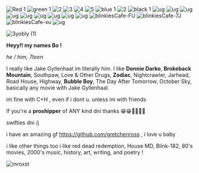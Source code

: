 ![Red 1](https://files.catbox.moe/oikfl4.gif) ![green 1](https://files.catbox.moe/37ur9r.png) ![2](https://files.catbox.moe/jco0if.png) ![3](https://files.catbox.moe/9s6r6c.png) ![4](https://files.catbox.moe/30lxwy.png) ![5](https://files.catbox.moe/dklyx3.gif) ![blue 1](https://files.catbox.moe/68pu6n.gif) ![2](https://files.catbox.moe/fi8wxy.gif) ![black 1](https://files.catbox.moe/ibx91k.gif)  ![ug](https://blinkies.cafe/b/display/0029-pinksparkle.gif) ![ug](https://64.media.tumblr.com/73f76ebb028dfd53e9e30ae87470cf34/72e2590fb9e2f26c-4c/s250x400/889622b7b71554e58367fc054a8ce29f51efe5ee.gifv) ![ug](https://64.media.tumblr.com/550264c4b2beacc6a904c1cc030fe4e7/72e2590fb9e2f26c-c4/s250x400/2ac828faba698504e5e8d6345f8134d2c829180e.webp) ![ug](https://64.media.tumblr.com/f5eb77aee6b1463234648f28320251c8/53b28a880a29cd42-e9/s250x400/c81bcd68576bd4e4a1109cb26e601be520df58a5.gifv) ![ug](https://64.media.tumblr.com/71eea414276aa10c44777d013893293c/aa6ad8b984475c27-d0/s250x400/aae805ca82b5476abf2fe8c5f15fb0f409492d1f.gifv) ![ug](https://64.media.tumblr.com/7f418b5d2aee1514d5c0f5a6e6d5acfa/c35b95fb69cd6ee2-29/s250x400/2e45dd673ea74bf4e72e570de6fa7c691a131f75.gifv) ![ug](https://i6.glitter-graphics.org/pub/143/143986z082ecptif.gif) ![ug](https://i7.glitter-graphics.org/pub/1054/1054777j0822q2kr9.gif) ![ug](https://i6.glitter-graphics.org/pub/2151/2151426n34s7g3j22.gif) ![blinkiesCafe-FU](https://github.com/user-attachments/assets/79657efd-c80c-4ec4-a47c-467942a7e653) ![blinkiesCafe-7J](https://github.com/user-attachments/assets/ca244238-d5e0-498a-a0dd-7c5c010eaf04) ![blinkiesCafe-xu](https://github.com/user-attachments/assets/21891610-4abc-4a08-be94-de4466f455fc)
![ug](https://f2.toyhou.se/file/f2-toyhou-se/images/74351651_qbfNtQ1aL6ED8fA.gif)




![3yobly (1)](https://github.com/user-attachments/assets/a90b8299-2f4f-456b-966e-14830e0c494f)


**Heyy!! my names Bo !**

*he / him, 7teen*

I really like Jake Gyllenhaal im literally him. I like **Donnie Darko**, **Brokeback Mountain**, Southpaw, Love & Other Drugs, **Zodiac**, Nightcrawler, Jarhead, Road House, Highway, **Bubble Boy**, The Day After Tomorrow, October Sky, basically any movie with Jake Gyllenhaal.

im fine with C+H , even if i dont u. unless im with friends

If you're a **proshipper** of ANY kind dni thanks 😁😁💖💖💖💖

swifties dni /j

i have an amazing gf https://github.com/gretchenross , i love u baby

i like other things too i like red dead redemption, House MD, Blink-182, 80's movies, 2000's music, history, art, writing, and poetry !







![mroxst](https://github.com/user-attachments/assets/31968cd6-a9dc-45e2-85ea-00dcc5349374)







